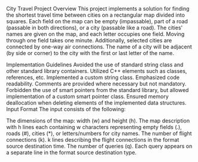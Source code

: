 City Travel Project
Overview
This project implements a solution for finding the shortest travel time between cities on a rectangular map divided into squares. Each field on the map can be empty (impassable), part of a road (passable in both directions), or a city (passable like a road). The cities' names are given on the map, and each letter occupies one field. Moving through one field takes one minute. Additionally, selected cities are connected by one-way air connections. The name of a city will be adjacent (by side or corner) to the city with the first or last letter of the name.

Implementation Guidelines
Avoided the use of standard string class and other standard library containers.
Utilized C++ elements such as classes, references, etc.
Implemented a custom string class.
Emphasized code readability.
Comments are provided where necessary but not mandatory.
Forbidden the use of smart pointers from the standard library, but allowed implementation of a custom smart pointer class.
Ensured memory deallocation when deleting elements of the implemented data structures.
Input Format
The input consists of the following:

The dimensions of the map: width (w) and height (h).
The map description with h lines each containing w characters representing empty fields (.), roads (#), cities (*), or letters/numbers for city names.
The number of flight connections (k).
k lines describing the flight connections in the format source destination time.
The number of queries (q).
Each query appears on a separate line in the format source destination type.
